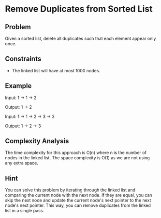 # Remove Duplicates from Sorted List
## Problem

Given a sorted list, delete all duplicates such that each element appear only once.

## Constraints

* The linked list will have at most 1000 nodes.

## Example

Input: 1 -> 1 -> 2

Output: 1 -> 2

Input: 1 -> 1 -> 2 -> 3 -> 3

Output: 1 -> 2 -> 3

## Complexity Analysis

The time complexity for this approach is O(n) where n is the number of nodes in the linked list. The space complexity is O(1) as we are not using any extra space.

## Hint

You can solve this problem by iterating through the linked list and comparing the current node with the next node. If they are equal, you can skip the next node and update the current node's next pointer to the next node's next pointer. This way, you can remove duplicates from the linked list in a single pass.




